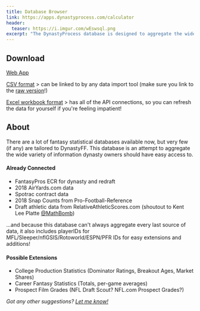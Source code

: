 ```yaml
---
title: Database Browser
link: https://apps.dynastyprocess.com/calculator
header:
  teaser: https://i.imgur.com/wEswsql.png
excerpt: "The DynastyProcess database is designed to aggregate the wide variety of information that dynasty owners should have at their fingertips!"
---
```

## Download

[Web App](http://apps.dynastyprocess.com/database)

[CSV format](https://github.com/tanho63/dynastyprocess/blob/master/files/database.csv) > can be linked to by any data import tool (make sure you link to the [raw version](https://raw.githubusercontent.com/tanho63/dynastyprocess/master/files/database.csv)!)

[Excel workbook format](https://github.com/tanho63/dynastyprocess/blob/master/files/workbooks/database-excel-macro.xlsm) > has all of the API connections, so you can refresh the data for yourself if you're feeling impatient!

## About

There are a lot of fantasy statistical databases available now, but very few (if any) are tailored to DynastyFF. This database is an attempt to aggregate the wide variety of information dynasty owners should have easy access to.

#### Already Connected
- FantasyPros ECR for dynasty and redraft
- 2018 AirYards.com data
- Spotrac contract data
- 2018 Snap Counts from Pro-Football-Reference
- Draft athletic data from RelativeAthleticScores.com (shoutout to Kent Lee Platte [@MathBomb](https://twitter.com/MathBomb))

...and because this database can't always aggregate every last source of data, it also includes playerIDs for MFL/Sleeper/nflGSIS/Rotoworld/ESPN/PFR IDs for easy extensions and additions!

#### Possible Extensions
- College Production Statistics (Dominator Ratings, Breakout Ages, Market Shares)
- Career Fantasy Statistics (Totals, per-game averages)
- Prospect Film Grades (NFL Draft Scout? NFL.com Prospect Grades?)

*Got any other suggestions? [Let me know!](http://twitter.com/_TanHo)*
